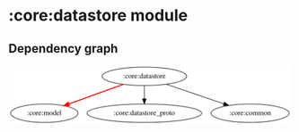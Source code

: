 # :core:datastore module

## Dependency graph

![Dependency graph](../../docs/images/graphs/dep_graph_core_datastore.svg)
